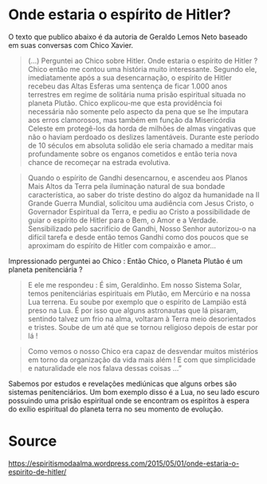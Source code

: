 # Onde estaria o espírito de Hitler?
O texto que publico abaixo é da autoria de Geraldo Lemos Neto baseado em suas conversas com Chico Xavier.

> (…) Perguntei ao Chico sobre Hitler. Onde estaria o espírito de Hitler ? Chico então me contou uma história muito interessante. Segundo ele, imediatamente após a sua desencarnação, o espírito de Hitler recebeu das Altas Esferas uma sentença de ficar 1.000 anos terrestres em regime de solitária numa prisão espiritual situada no planeta Plutão. Chico explicou-me que esta providência foi necessária não somente pelo aspecto da pena que se lhe imputara aos erros clamorosos, mas também em função da Misericórdia Celeste em protegê-los da horda de milhões de almas vingativas que não o haviam perdoado os deslizes lamentáveis. Durante este período de 10 séculos em absoluta solidão ele seria chamado a meditar mais profundamente sobre os enganos cometidos e então teria nova chance de recomeçar na estrada evolutiva.

> Quando o espírito de Gandhi desencarnou, e ascendeu aos Planos Mais Altos da Terra pela iluminação natural de sua bondade característica, ao saber do triste destino do algoz da humanidade na II Grande Guerra Mundial, solicitou uma audiência com Jesus Cristo, o Governador Espiritual da Terra, e pediu ao Cristo a possibilidade de guiar o espírito de Hitler para o Bem, o Amor e a Verdade. Sensibilizado pelo sacrifício de Gandhi, Nosso Senhor autorizou-o na difícil tarefa e desde então temos Gandhi como dos poucos que se aproximam do espírito de Hitler com compaixão e amor…

Impressionado perguntei ao Chico : Então Chico, o Planeta Plutão é um planeta penitenciária ?

> E ele me respondeu : É sim, Geraldinho. Em nosso Sistema Solar, temos penitenciárias espirituais em Plutão, em Mercúrio e na nossa Lua terrena. Eu soube por exemplo que o espírito de Lampião está preso na Lua. É por isso que alguns astronautas que lá pisaram, sentindo talvez um frio na alma, voltaram à Terra meio desorientados e tristes. Soube de um até que se tornou religioso depois de estar por lá !

> Como vemos o nosso Chico era capaz de desvendar muitos mistérios em torno da organização da vida mais além ! E com que simplicidade e naturalidade ele nos falava dessas coisas …”

Sabemos por estudos e revelações mediúnicas que alguns orbes são sistemas penitenciários. Um bom exemplo disso é a Lua, no seu lado escuro possuindo uma prisão espiritual onde se encontram os espíritos à espera do exílio espiritual do planeta terra no seu momento de evolução.

# Source
https://espiritismodaalma.wordpress.com/2015/05/01/onde-estaria-o-espirito-de-hitler/
